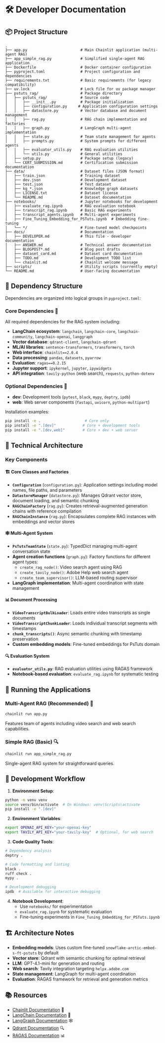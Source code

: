 # 🛠️ Developer Documentation

## 📦 Project Structure

```
.
├── app.py                        # Main Chainlit application (multi-agent RAG)
├── app_simple_rag.py             # Simplified single-agent RAG application 
├── Dockerfile                    # Docker container configuration
├── pyproject.toml                # Project configuration and dependencies
├── requirements.txt              # Basic requirements (for legacy compatibility)
├── uv.lock                       # Lock file for uv package manager
├── pstuts_rag/                   # Package directory
│   ├── pstuts_rag/               # Source code
│   │   ├── __init__.py           # Package initialization
│   │   ├── configuration.py     # Application configuration settings
│   │   ├── datastore.py          # Vector database and document management
│   │   ├── rag.py                # RAG chain implementation and factories
│   │   ├── graph.py              # LangGraph multi-agent implementation
│   │   ├── state.py              # Team state management for agents
│   │   ├── prompts.py            # System prompts for different agents
│   │   ├── evaluator_utils.py    # RAG evaluation utilities
│   │   └── utils.py              # General utilities
│   ├── setup.py                  # Package setup (legacy)
│   └── CERT_SUBMISSION.md        # Certification submission documentation
├── data/                         # Dataset files (JSON format)
│   ├── train.json                # Training dataset
│   ├── dev.json                  # Development dataset
│   ├── test.json                 # Test dataset
│   ├── kg_*.json                 # Knowledge graph datasets
│   ├── LICENSE.txt               # Dataset license
│   └── README.md                 # Dataset documentation
├── notebooks/                    # Jupyter notebooks for development
│   ├── evaluate_rag.ipynb        # RAG evaluation notebook
│   ├── transcript_rag.ipynb      # Basic RAG experiments
│   ├── transcript_agents.ipynb   # Multi-agent experiments
│   ├── Fine_Tuning_Embedding_for_PSTuts.ipynb  # Embedding fine-tuning
│   └── */                        # Fine-tuned model checkpoints
├── docs/                         # Documentation
│   ├── DEVELOPER.md              # This file - developer documentation
│   ├── ANSWER.md                 # Technical answer documentation
│   ├── BLOGPOST*.md              # Blog post drafts
│   ├── dataset_card.md           # Dataset card documentation
│   ├── TODO.md                   # Development TODO list
│   └── chainlit.md               # Chainlit welcome message
├── scripts/                      # Utility scripts (currently empty)
└── README.md                     # User-facing documentation
```

## 🧩 Dependency Structure

Dependencies are organized into logical groups in `pyproject.toml`:

### Core Dependencies 🎯
All required dependencies for the RAG system including:
- **LangChain ecosystem**: `langchain`, `langchain-core`, `langchain-community`, `langchain-openai`, `langgraph`
- **Vector database**: `qdrant-client`, `langchain-qdrant`
- **ML/AI libraries**: `sentence-transformers`, `transformers`, `torch`
- **Web interface**: `chainlit==2.0.4`
- **Data processing**: `pandas`, `datasets`, `pyarrow`
- **Evaluation**: `ragas==0.2.15`
- **Jupyter support**: `ipykernel`, `jupyter`, `ipywidgets`
- **API integration**: `tavily-python` (web search), `requests`, `python-dotenv`

### Optional Dependencies 🔧
- **dev**: Development tools (`pytest`, `black`, `mypy`, `deptry`, `ipdb`)
- **web**: Web server components (`fastapi`, `uvicorn`, `python-multipart`)

Installation examples:
```bash
pip install -e .                    # Core only
pip install -e ".[dev]"            # Core + development tools
pip install -e ".[dev,web]"        # Core + dev + web server
```

## 🔧 Technical Architecture

### Key Components

#### 🏗️ Core Classes and Factories
- **`Configuration`** (`configuration.py`): Application settings including model names, file paths, and parameters
- **`DatastoreManager`** (`datastore.py`): Manages Qdrant vector store, document loading, and semantic chunking
- **`RAGChainFactory`** (`rag.py`): Creates retrieval-augmented generation chains with reference compilation
- **`RAGChainInstance`** (`rag.py`): Encapsulates complete RAG instances with embeddings and vector stores

#### 🕸️ Multi-Agent System
- **`PsTutsTeamState`** (`state.py`): TypedDict managing multi-agent conversation state
- **Agent creation functions** (`graph.py`): Factory functions for different agent types:
  - `create_rag_node()`: Video search agent using RAG
  - `create_tavily_node()`: Adobe Help web search agent
  - `create_team_supervisor()`: LLM-based routing supervisor
- **LangGraph implementation**: Multi-agent coordination with state management

#### 📊 Document Processing
- **`VideoTranscriptBulkLoader`**: Loads entire video transcripts as single documents
- **`VideoTranscriptChunkLoader`**: Loads individual transcript segments with timestamps
- **`chunk_transcripts()`**: Async semantic chunking with timestamp preservation
- **Custom embedding models**: Fine-tuned embeddings for PsTuts domain

#### 🔍 Evaluation System
- **`evaluator_utils.py`**: RAG evaluation utilities using RAGAS framework
- **Notebook-based evaluation**: `evaluate_rag.ipynb` for systematic testing

## 🚀 Running the Applications

### Multi-Agent RAG (Recommended) 🤖
```bash
chainlit run app.py
```
Features team of agents including video search and web search capabilities.

### Simple RAG (Basic) 🔍
```bash
chainlit run app_simple_rag.py
```
Single-agent RAG system for straightforward queries.

## 🔬 Development Workflow

1. **Environment Setup**:
```bash
python -m venv venv
source venv/bin/activate  # On Windows: venv\Scripts\activate
pip install -e ".[dev]"
```

2. **Environment Variables**:
```bash
export OPENAI_API_KEY="your-openai-key"
export TAVILY_API_KEY="your-tavily-key"  # Optional, for web search
```

3. **Code Quality Tools**:
```bash
# Dependency analysis
deptry .

# Code formatting and linting
black .
ruff check .
mypy .

# Development debugging
ipdb  # Available for interactive debugging
```

4. **Notebook Development**:
   - Use `notebooks/` for experimentation
   - `evaluate_rag.ipynb` for systematic evaluation
   - Fine-tuning experiments in `Fine_Tuning_Embedding_for_PSTuts.ipynb`

## 🏗️ Architecture Notes

- **Embedding models**: Uses custom fine-tuned `snowflake-arctic-embed-s-ft-pstuts` by default
- **Vector store**: Qdrant with semantic chunking for optimal retrieval
- **LLM**: GPT-4.1-mini for generation and routing
- **Web search**: Tavily integration targeting `helpx.adobe.com`
- **State management**: LangGraph for multi-agent coordination
- **Evaluation**: RAGAS framework for retrieval and generation metrics

## 📚 Resources

- [Chainlit Documentation](https://docs.chainlit.io) 📖
- [LangChain Documentation](https://python.langchain.com/docs/get_started/introduction) 🦜
- [LangGraph Documentation](https://langchain-ai.github.io/langgraph/) 🕸️
- [Qdrant Documentation](https://qdrant.tech/documentation/) 🔍
- [RAGAS Documentation](https://docs.ragas.io/) 📊 